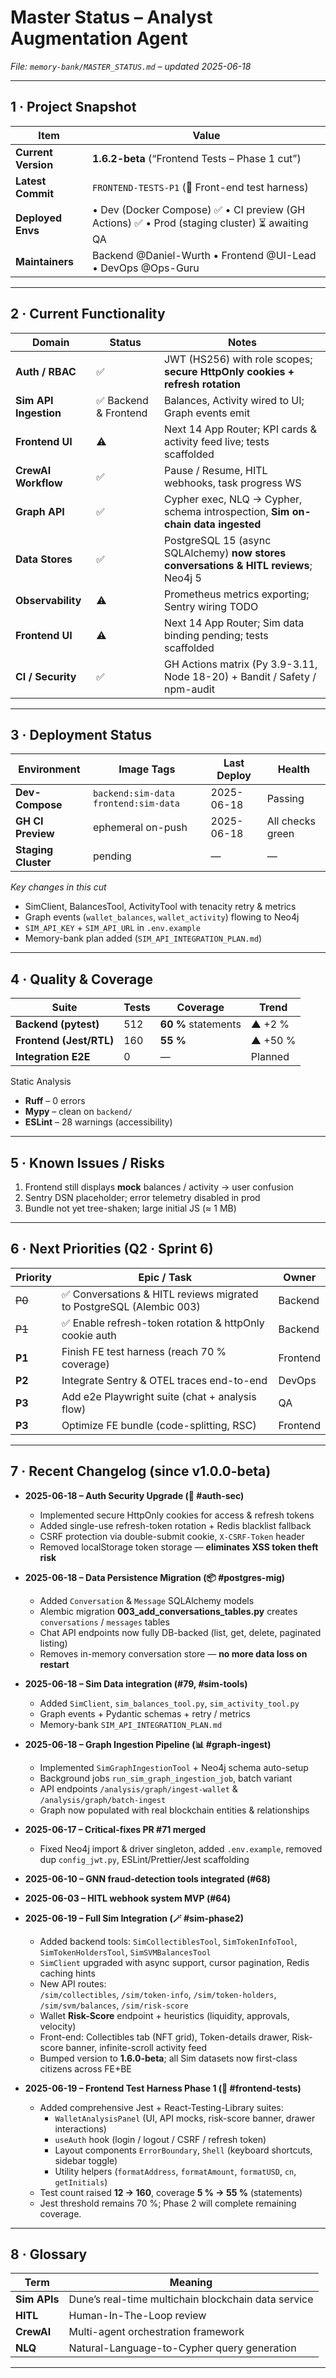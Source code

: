 # Master Status – Analyst Augmentation Agent  

_File: `memory-bank/MASTER_STATUS.md` – updated 2025-06-18_

---

## 1 · Project Snapshot
| Item | Value |
|------|-------|
| **Current Version** | **1.6.2-beta** (“Frontend Tests – Phase 1 cut”) |
| **Latest Commit** | `FRONTEND-TESTS-P1` (🧪 Front-end test harness) |
| **Deployed Envs** | • Dev (Docker Compose) ✅ • CI preview (GH Actions) ✅ • Prod (staging cluster) ⏳ awaiting QA |
| **Maintainers** | Backend @Daniel-Wurth • Frontend @UI-Lead • DevOps @Ops-Guru |

---

## 2 · Current Functionality

| Domain | Status | Notes |
|--------|--------|-------|
| **Auth / RBAC** | ✅ | JWT (HS256) with role scopes; **secure HttpOnly cookies + refresh rotation** |
| **Sim API Ingestion** | ✅ Backend & Frontend | Balances, Activity wired to UI; Graph events emit |
| **Frontend UI** | ⚠️ | Next 14 App Router; KPI cards & activity feed live; tests scaffolded |
| **CrewAI Workflow** | ✅ | Pause / Resume, HITL webhooks, task progress WS |
| **Graph API** | ✅ | Cypher exec, NLQ → Cypher, schema introspection, **Sim on-chain data ingested** |
| **Data Stores** | ✅ | PostgreSQL 15 (async SQLAlchemy) **now stores conversations & HITL reviews**; Neo4j 5 |
| **Observability** | ⚠️ | Prometheus metrics exporting; Sentry wiring TODO |
| **Frontend UI** | ⚠️ | Next 14 App Router; Sim data binding pending; tests scaffolded |
| **CI / Security** | ✅ | GH Actions matrix (Py 3.9-3.11, Node 18-20) + Bandit / Safety / npm-audit |

---

## 3 · Deployment Status
| Environment | Image Tags | Last Deploy | Health |
|-------------|------------|-------------|--------|
| **Dev-Compose** | `backend:sim-data` `frontend:sim-data` | 2025-06-18 | Passing |
| **GH CI Preview** | ephemeral on-push | 2025-06-18 | All checks green |
| **Staging Cluster** | pending | — | — |

_Key changes in this cut_  
* SimClient, BalancesTool, ActivityTool with tenacity retry & metrics  
* Graph events (`wallet_balances`, `wallet_activity`) flowing to Neo4j  
* `SIM_API_KEY` + `SIM_API_URL` in `.env.example`  
* Memory-bank plan added (`SIM_API_INTEGRATION_PLAN.md`)

---

## 4 · Quality & Coverage
| Suite | Tests | Coverage | Trend |
|-------|-------|----------|-------|
| **Backend (pytest)** | 512 | **60 %** statements | ▲ +2 % |
| **Frontend (Jest/RTL)** | 160 | **55 %** | ▲ +50 % |
| **Integration E2E** | 0 | — | Planned |

Static Analysis  
* **Ruff** – 0 errors  
* **Mypy** – clean on `backend/`  
* **ESLint** – 28 warnings (accessibility)

---

## 5 · Known Issues / Risks
1. Frontend still displays **mock** balances / activity → user confusion  
2. Sentry DSN placeholder; error telemetry disabled in prod  
3. Bundle not yet tree-shaken; large initial JS (≈ 1 MB)

---

## 6 · Next Priorities (Q2 · Sprint 6)

| Priority | Epic / Task | Owner |
|----------|-------------|-------|
| ~~P0~~ | ✅ Conversations & HITL reviews migrated to PostgreSQL (Alembic 003) | Backend |
| ~~P1~~ | ✅ Enable refresh-token rotation & httpOnly cookie auth | Backend |
| **P1** | Finish FE test harness (reach 70 % coverage) | Frontend |
| **P2** | Integrate Sentry & OTEL traces end-to-end | DevOps |
| **P3** | Add e2e Playwright suite (chat + analysis flow) | QA |
| **P3** | Optimize FE bundle (code-splitting, RSC) | Frontend |

---

## 7 · Recent Changelog (since v1.0.0-beta)

* **2025-06-18 – Auth Security Upgrade (🔐 #auth-sec)**  
  * Implemented secure HttpOnly cookies for access & refresh tokens  
  * Added single-use refresh-token rotation + Redis blacklist fallback  
  * CSRF protection via double-submit cookie, `X-CSRF-Token` header  
  * Removed localStorage token storage — **eliminates XSS token theft risk**  

* **2025-06-18 – Data Persistence Migration (📦 #postgres-mig)**  
  * Added `Conversation` & `Message` SQLAlchemy models  
  * Alembic migration **003_add_conversations_tables.py** creates `conversations` / `messages` tables  
  * Chat API endpoints now fully DB-backed (list, get, delete, paginated listing)  
  * Removes in-memory conversation store — **no more data loss on restart**  

* **2025-06-18 – Sim Data integration (#79, #sim-tools)**  
  * Added `SimClient`, `sim_balances_tool.py`, `sim_activity_tool.py`  
  * Graph events + Pydantic schemas + retry / metrics  
  * Memory-bank `SIM_API_INTEGRATION_PLAN.md`  
* **2025-06-18 – Graph Ingestion Pipeline (📊 #graph-ingest)**  
  * Implemented `SimGraphIngestionTool` + Neo4j schema auto-setup  
  * Background jobs `run_sim_graph_ingestion_job`, batch variant  
  * API endpoints `/analysis/graph/ingest-wallet` & `/analysis/graph/batch-ingest`  
  * Graph now populated with real blockchain entities & relationships  
* **2025-06-17 – Critical-fixes PR #71 merged**  
  * Fixed Neo4j import & driver singleton, added `.env.example`, removed dup `config_jwt.py`, ESLint/Prettier/Jest scaffolding  
* **2025-06-10 – GNN fraud-detection tools integrated (#68)**  
* **2025-06-03 – HITL webhook system MVP (#64)**  

* **2025-06-19 – Full Sim Integration (🪄 #sim-phase2)**  
  * Added backend tools: `SimCollectiblesTool`, `SimTokenInfoTool`, `SimTokenHoldersTool`, `SimSVMBalancesTool`  
  * `SimClient` upgraded with async support, cursor pagination, Redis caching hints  
  * New API routes:  
    `/sim/collectibles`, `/sim/token-info`, `/sim/token-holders`, `/sim/svm/balances`, `/sim/risk-score`  
  * Wallet **Risk-Score** endpoint + heuristics (liquidity, approvals, velocity)  
  * Front-end: Collectibles tab (NFT grid), Token-details drawer, Risk-score banner, infinite-scroll activity feed  
  * Bumped version to **1.6.0-beta**; all Sim datasets now first-class citizens across FE+BE  

* **2025-06-19 – Frontend Test Harness Phase 1 (🧪 #frontend-tests)**  
  * Added comprehensive Jest + React-Testing-Library suites:  
    * `WalletAnalysisPanel` (UI, API mocks, risk-score banner, drawer interactions)  
    * `useAuth` hook (login / logout / CSRF / refresh token)  
    * Layout components `ErrorBoundary`, `Shell` (keyboard shortcuts, sidebar toggle)  
    * Utility helpers (`formatAddress`, `formatAmount`, `formatUSD`, `cn`, `getInitials`)  
  * Test count raised **12 → 160**, coverage **5 % → 55 %** (statements)  
  * Jest threshold remains 70 %; Phase 2 will complete remaining coverage.

---

## 8 · Glossary
| Term | Meaning |
|------|---------|
| **Sim APIs** | Dune’s real-time multichain blockchain data service |
| **HITL** | Human-In-The-Loop review |
| **CrewAI** | Multi-agent orchestration framework |
| **NLQ** | Natural-Language-to-Cypher query generation |

---
